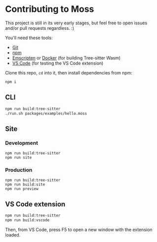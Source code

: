 # Contributing to Moss

This project is still in its very early stages, but feel free to open issues
and/or pull requests regardless. :)

You'll need these tools:

- [Git][]
- [npm][]
- [Emscripten][] or [Docker][] (for building Tree-sitter Wasm)
- [VS Code][] (for testing the VS Code extension)

Clone this repo, `cd` into it, then install dependencies from npm:

```sh
npm i
```

## CLI

```sh
npm run build:tree-sitter
./run.sh packages/examples/hello.moss
```

## Site

### Development

```
npm run build:tree-sitter
npm run site
```

### Production

```
npm run build:tree-sitter
npm run build:site
npm run preview
```

## VS Code extension

```sh
npm run build:tree-sitter
npm run build:vscode
```

Then, from VS Code, press F5 to open a new window with the extension loaded.

[docker]: https://docs.docker.com/get-docker/
[emscripten]: https://emscripten.org/docs/getting_started/downloads.html
[git]: https://git-scm.com/downloads
[npm]: https://docs.npmjs.com/downloading-and-installing-node-js-and-npm
[vs code]: https://code.visualstudio.com/download
